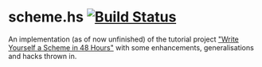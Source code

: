 # scheme.hs [![Build Status](https://travis-ci.org/andrejtokarcik/scheme.hs.svg?branch=master)](https://travis-ci.org/andrejtokarcik/scheme.hs)

An implementation (as of now unfinished) of the tutorial project ["Write Yourself a Scheme in 48 Hours"](https://en.wikibooks.org/wiki/Write_Yourself_a_Scheme_in_48_Hours) with some enhancements, generalisations and hacks thrown in.
